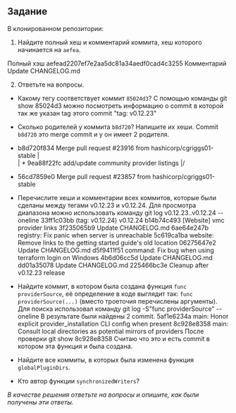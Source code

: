 ## Задание

В клонированном репозитории:

1. Найдите полный хеш и комментарий коммита, хеш которого начинается на `aefea`.

Полный хэш aefead2207ef7e2aa5dc81a34aedf0cad4c3255
Комментарий Update CHANGELOG.md

2. Ответьте на вопросы.

* Какому тегу соответствует коммит `85024d3`?
С помощью команды git show 85024d3 можно посмотреть информацию о commit в которой так же указан tag этого commit "tag: v0.12.23"

* Сколько родителей у коммита `b8d720`? Напишите их хеши.
Commit `b8d720` это merge commit и у он имеет 2 родителя.  
* b8d720f834 Merge pull request #23916 from hashicorp/cgriggs01-stable
|\
| * 9ea88f22fc add/update community provider listings
|/
*   56cd7859e0 Merge pull request #23857 from hashicorp/cgriggs01-stable

* Перечислите хеши и комментарии всех коммитов, которые были сделаны между тегами  v0.12.23 и v0.12.24.
Для просмотра диапазона можно использовать команду git log v0.12.23..v0.12.24 --oneline
33ff1c03bb (tag: v0.12.24) v0.12.24
b14b74c493 [Website] vmc provider links
3f235065b9 Update CHANGELOG.md
6ae64e247b registry: Fix panic when server is unreachable
5c619ca1ba website: Remove links to the getting started guide's old location
06275647e2 Update CHANGELOG.md
d5f9411f51 command: Fix bug when using terraform login on Windows
4b6d06cc5d Update CHANGELOG.md
dd01a35078 Update CHANGELOG.md
225466bc3e Cleanup after v0.12.23 release

* Найдите коммит, в котором была создана функция `func providerSource`, её определение в коде выглядит так: `func providerSource(...)` (вместо троеточия перечислены аргументы).
Для поиска использовал команду git log -S"func providerSource" --oneline
В результате были найдены 2 commit.
5af1e6234a main: Honor explicit provider_installation CLI config when present
8c928e8358 main: Consult local directories as potential mirrors of providers
После проверки git show 8c928e8358
Считаю что это и есть commit в котором эта функция и была создана.

* Найдите все коммиты, в которых была изменена функция `globalPluginDirs`.

* Кто автор функции `synchronizedWriters`? 

*В качестве решения ответьте на вопросы и опишите, как были получены эти ответы.*